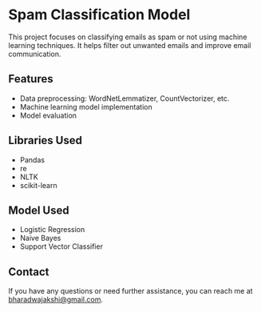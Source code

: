 # Spam Classification Model

This project focuses on classifying emails as spam or not using machine learning techniques. It helps filter out unwanted emails and improve email communication.

## Features

- Data preprocessing: WordNetLemmatizer, CountVectorizer, etc.
- Machine learning model implementation
- Model evaluation

## Libraries Used

- Pandas
- re
- NLTK
- scikit-learn
  
## Model Used

- Logistic Regression
- Naive Bayes
- Support Vector Classifier
  
## Contact

If you have any questions or need further assistance, you can reach me at [bharadwajakshi@gmail.com](mailto:bharadwajakshi@gmail.com).

